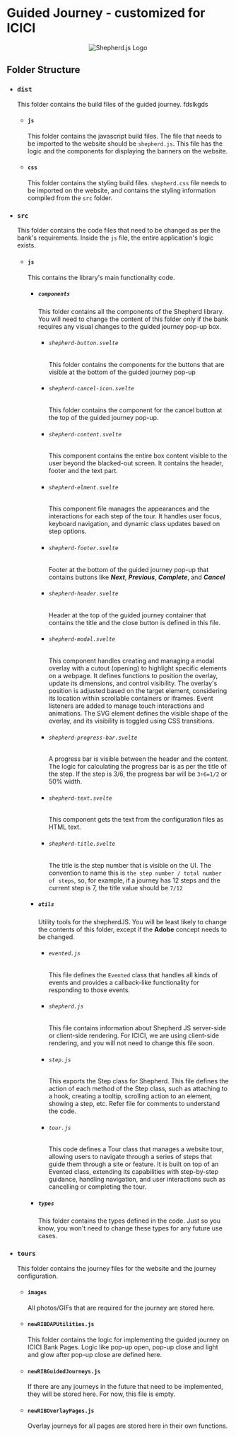# Guided Journey - customized for ICICI


<p align="center">
  <img
    alt="Shepherd.js Logo"
    src="https://i.imgur.com/cowwtSX.png"/>
</p>


## Folder Structure
- ### `dist`
    This folder contains the build files of the guided journey.
    fdslkgds
    - #### `js`
        This folder contains the javascript build files. The file that needs to be imported to the website should be `shepherd.js`. This file has the logic and the components for displaying the banners on the website.
    - #### `css`
        This folder contains the styling build files. `shepherd.css` file needs to be imported on the website, and contains the styling information compiled from the `src` folder.


- ### `src`
    This folder contains the code files that need to be changed as per the bank's requirements. Inside the `js` file, the entire application's logic exists.
    - #### `js`
        This contains the library's main functionality code.
        - ##### `components`
            This folder contains all the components of the Shepherd library. You will need to change the content of this folder only if the bank requires any visual changes to the guided journey pop-up box.
            - ###### `shepherd-button.svelte`
                This folder contains the components for the buttons that are visible at the bottom of the guided journey pop-up
              
            - ###### `shepherd-cancel-icon.svelte`
                This folder contains the component for the cancel button at the top of the guided journey pop-up.
              
            - ###### `shepherd-content.svelte`
                This component contains the entire box content visible to the user beyond the blacked-out screen. It contains the header, footer and the text part.
              
            - ###### `shepherd-elment.svelte`
                This component file manages the appearances and the interactions for each step of the tour. It handles user focus, keyboard navigation, and dynamic class updates based on step options.
              
            - ###### `shepherd-footer.svelte`
                Footer at the bottom of the guided journey pop-up that contains buttons like **_Next_**, **_Previous_**, **_Complete_**, and **_Cancel_**
              
            - ###### `shepherd-header.svelte`
                Header at the top of the guided journey container that contains the title and the close button is defined in this file.
              
            - ###### `shepherd-modal.svelte`
                This component handles creating and managing a modal overlay with a cutout (opening) to highlight specific elements on a webpage. It defines functions to position the overlay, update its dimensions, and control visibility. The overlay's position is adjusted based on the target element, considering its location within scrollable containers or iframes. Event listeners are added to manage touch interactions and animations. The SVG element defines the visible shape of the overlay, and its visibility is toggled using CSS transitions.
              
            - ###### `shepherd-progress-bar.svelte`
                A progress bar is visible between the header and the content. The logic for calculating the progress bar is as per the title of the step. If the step is 3/6, the progress bar will be `3÷6=1/2` or 50% width.
              
            - ###### `shepherd-text.svelte`
                This component gets the text from the configuration files as HTML text.
              
            - ###### `shepherd-title.svelte`
                The title is the step number that is visible on the UI. The convention to name this is `the step number / total number of steps`, so, for example, if a journey has 12 steps and the current step is 7, the title value should be `7/12`
              
        - ##### `utils`
            Utility tools for the shepherdJS. You will be least likely to change the contents of this folder, except if the **Adobe** concept needs to be changed.
          - ###### `evented.js`
              This file defines the `Evented` class that handles all kinds of events and provides a callback-like functionality for responding to those events. 
          - ###### `shepherd.js`
              This file contains information about Shepherd JS server-side or client-side rendering. For ICICI, we are using client-side rendering, and you will not need to change this file soon.
          - ###### `step.js`
              This exports the Step class for Shepherd. This file defines the action of each method of the Step class, such as attaching to a hook, creating a tooltip, scrolling action to an element, showing a step, etc. Refer file for comments to understand the code.
          - ###### `tour.js`
              This code defines a Tour class that manages a website tour, allowing users to navigate through a series of steps that guide them through a site or feature. It is built on top of an Evented class, extending its capabilities with step-by-step guidance, handling navigation, and user interactions such as cancelling or completing the tour.
        - ##### `types`
            This folder contains the types defined in the code. Just so you know, you won't need to change these types for any future use cases. 


- ### `tours`
    This folder contains the journey files for the website and the journey configuration.
  - #### `images`
      All photos/GIFs that are required for the journey are stored here.
  - #### `newRIBDAPUtilities.js`
      This folder contains the logic for implementing the guided journey on ICICI Bank Pages. Logic like pop-up open, pop-up close and light and glow after pop-up close are defined here.
  - #### `newRIBGuidedJourneys.js`
      If there are any journeys in the future that need to be implemented, they will be stored here. For now, this file is empty.
  - #### `newRIBOverlayPages.js`
      Overlay journeys for all pages are stored here in their own functions. 
